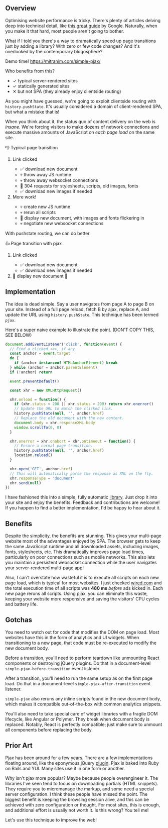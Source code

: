 ## Overview

Optimising website performance is tricky. There's plenty of articles delving deep into technical detail, like [this great guide](https://developers.google.com/web/fundamentals/performance/critical-rendering-path/analyzing-crp?hl=en) by Google. Naturally, when you make it that hard, most people aren't going to bother.

What if I told you there's a way to dramatically speed up page transitions just by adding a library? With zero or few code changes? And it's overlooked by the contemporary blogosphere?

<p class="font-large">
  <span>Demo time!</span>
  <a href="https://mitranim.com/simple-pjax/" target="_blank">https://mitranim.com/simple-pjax/</a>
</p>

Who benefits from this?

<ul class="list-unstyled">
  <li><span class="fg-blue">✓</span> typical server-rendered sites</li>
  <li><span class="fg-blue">✓</span> statically generated sites</li>
  <li><span class="fg-red">✕</span> but not SPA (they already enjoy clientside routing)</li>
</ul>

As you might have guessed, we're going to exploit clientside routing with `history.pushState`. It's usually considered a domain of client-rendered SPA, but what a mistake that is!

When you think about it, the status quo of content delivery on the web is _insane_. We're forcing visitors to make dozens of network connections and execute massive amounts of JavaScript on _each page load_ on the same site.

<p class="font-large">👎 Typical page transition</p>

<ol>
  <li>Link clicked</li>

  <ul class="list-unstyled">
    <li>✅ download new document
    <li>💀 throw away JS runtime
    <li>💀 throw away websocket connections
    <li>💩 304 requests for stylesheets, scripts, old images, fonts</li>
    <li>✅ download new images if needed</li>
  </ul>

  <li>More work!</li>
  <ul class="list-unstyled">
    <li>💀 create new JS runtime</li>
    <li>💀 rerun all scripts</li>
    <li>🎂 display new document, with images and fonts flickering in</li>
    <li>💀 negotiate new websocket connections</li>
  </ul>
</ol>

With pushstate routing, we can do better.

<p class="font-large">👍 Page transition with pjax</p>

<ol>
  <li>Link clicked</li>

  <ul class="list-unstyled">
    <li>✅ download new document</li>
    <li>✅ download new images if needed</li>
  </ul>

  <li>🎂 display new document 🎉</li>
</ol>

## Implementation

The idea is dead simple. Say a user navigates from page A to page B on your site. Instead of a full page reload, fetch B by ajax, replace A, and update the URL using `history.pushState`. This technique has been termed _`pjax`_.

Here's a super naive example to illustrate the point. (DON'T COPY THIS, SEE BELOW)

```js
document.addEventListener('click', function(event) {
  // Find a clicked <a>, if any.
  const anchor = event.target
  do {
    if (anchor instanceof HTMLAnchorElement) break
  } while (anchor = anchor.parentElement)
  if (!anchor) return

  event.preventDefault()

  const xhr = new XMLHttpRequest()

  xhr.onload = function() {
    if (xhr.status < 200 || xhr.status > 299) return xhr.onerror()
    // Update the URL to match the clicked link.
    history.pushState(null, '', anchor.href)
    // Replace the old document with the new content.
    document.body = xhr.responseXML.body
    window.scrollTo(0, 0)
  }

  xhr.onerror = xhr.onabort = xhr.ontimeout = function() {
    // Ensure a normal page transition.
    history.pushState(null, '', anchor.href)
    location.reload()
  }

  xhr.open('GET', anchor.href)
  // This will automatically parse the response as XML on the fly.
  xhr.responseType = 'document'
  xhr.send(null)
})
```

I have fashioned this into a simple, fully automatic [library](https://github.com/mitranim/simple-pjax). Just drop it into your site and enjoy the benefits. Feedback and contributions are welcome! If you happen to find a better implementation, I'd be happy to hear about it.

## Benefits

Despite the simplicity, the benefits are stunning. This gives your multi-page website most of the advantages enjoyed by SPA. The browser gets to keep the same JavaScript runtime and all downloaded assets, including images, fonts, stylesheets, etc. This dramatically improves page load times, particularly on poor connections such as mobile networks. This also lets you maintain a persistent websocket connection while the user navigates your server-rendered multi-page app!

Also, I can't overstate how wasteful it is to execute all scripts on each new page load, which is typical for most websites. I just checked [wired.com](http://wired.com) and the total execution time of all scripts was **480 ms** _before_ ads kicked in. Each new page reruns all scripts. Using pjax, you can eliminate this waste, keeping your website more responsive and saving the visitors' CPU cycles and battery life.

## Gotchas

You need to watch out for code that modifies the DOM on page load. Most websites have this in the form of analytics and UI widgets. When transitioning to a new page, that code must be re-executed to modify the new document body.

Before a transition, you'll need to perform teardown like unmounting React components or destroying jQuery plugins. Do that in a document-level `simple-pjax-before-transition` event listener.

After a transition, you'll need to run the same setup as on the first page load. Do that in a document-level `simple-pjax-after-transition` event listener.

`simple-pjax` also reruns any inline scripts found in the new document body, which makes it compatible out-of-the-box with common analytics snippets.

You'll also need to take special care of widget libraries with a fragile DOM lifecycle, like Angular or Polymer. They break when document body is replaced. Notably, React is perfectly compatible; just make sure to unmount all components before replacing the body.

## Prior Art

Pjax has been around for a few years. There are a few implementations floating around, like the eponymous jQuery [plugin](https://github.com/defunkt/jquery-pjax). Pjax is baked into Ruby on Rails and YUI. Many sites use it in one form or another.

Why isn't pjax more popular? Maybe because people overengineer it. The libraries I've seen tend to focus on downloading partials (HTML snippets). They require you to micromanage the markup, and some need a special server configuration. I think these people have missed the point. The biggest benefit is keeping the browsing session alive, and this can be achieved with zero configuration or thought. For most sites, this is enough, and additional effort is usually not worth it. Is this wrong? You tell me!

Let's use this technique to improve the web!
